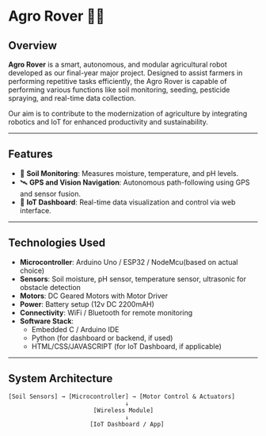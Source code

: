 # Agro Rover 🚜🌱

## Overview

**Agro Rover** is a smart, autonomous, and modular agricultural robot developed as our final-year major project. Designed to assist farmers in performing repetitive tasks efficiently, the Agro Rover is capable of performing various functions like soil monitoring, seeding, pesticide spraying, and real-time data collection.

Our aim is to contribute to the modernization of agriculture by integrating robotics and IoT for enhanced productivity and sustainability.

---

## Features

- 🌱 **Soil Monitoring**: Measures moisture, temperature, and pH levels.
- 🛰️ **GPS and Vision Navigation**: Autonomous path-following using GPS and sensor fusion.
- 📡 **IoT Dashboard**: Real-time data visualization and control via web interface.

---

## Technologies Used

- **Microcontroller**: Arduino Uno / ESP32 / NodeMcu(based on actual choice)
- **Sensors**: Soil moisture, pH sensor, temperature sensor, ultrasonic for obstacle detection
- **Motors**: DC Geared Motors with Motor Driver
- **Power**:  Battery setup (12v DC 2200mAH)
- **Connectivity**: WiFi / Bluetooth for remote monitoring
- **Software Stack**:
  - Embedded C / Arduino IDE
  - Python (for dashboard or backend, if used)
  - HTML/CSS/JAVASCRIPT (for IoT Dashboard, if applicable)

---

## System Architecture

```plaintext
[Soil Sensors] → [Microcontroller] → [Motor Control & Actuators]
                                 ↓
                        [Wireless Module]
                                 ↓
                       [IoT Dashboard / App]
